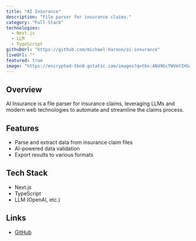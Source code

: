```yaml
---
title: "AI Insurance"
description: "File parser for insurance claims."
category: "Full-Stack"
technologies:
  - Next.js
  - LLM
  - TypeScript
githubUrl: "https://github.com/michael-haroon/ai-insurance"
liveUrl: ""
featured: true
image: "https://encrypted-tbn0.gstatic.com/images?q=tbn:ANd9GcTWVmYIHSaEkocgQrCr025WlLp1ecIm0WMt2Q&s"
---
```


## Overview

AI Insurance is a file parser for insurance claims, leveraging LLMs and modern web technologies to automate and streamline the claims process.

## Features
- Parse and extract data from insurance claim files
- AI-powered data validation
- Export results to various formats

## Tech Stack
- Next.js
- TypeScript
- LLM (OpenAI, etc.)

## Links
- [GitHub](https://github.com/michael-haroon/ai-insurance) 